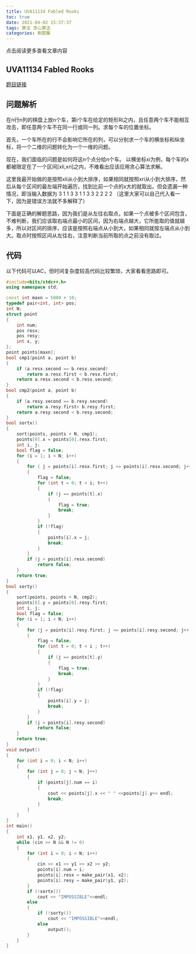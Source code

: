 ```yaml
---
title: UVA11134 Fabled Rooks
toc: true
date: 2021-04-02 15:37:37
tags: 算法 贪心算法
categories: 刷题集
---
```


​​点击阅读更多查看文章内容<!--more-->

## UVA11134 Fabled Rooks

[题目链接](https://vjudge.net/problem/UVA-11134)

## 问题解析
在n行n列的棋盘上放n个车，第i个车在给定的矩形Ri之内，且任意两个车不能相互攻击，即任意两个车不在同一行或同一列。求每个车的位置坐标。

首先，一个车所在的行不会影响它所在的列，可以分别求一个车的横坐标和纵坐标，将一个二维的问题转化为一个一维的问题。

现在，我们面临的问题是如何将这n个点分给n个车。
以横坐标xi为例，每个车的x都被限定在了一个区间[xli,xri]之内，不难看出应该应用贪心算法求解。


这里我最开始做的是按照xli从小到大排序，如果相同就按照xri从小到大排序，然后从每个区间的最左端开始遍历，找到比前一个点的x大的就取出。但会遗漏一种情况，即当输入数据为
3
1 1 3 3
1 1 3 3
2 2 2 2
（这里大家可以自己代入看一下，因为是错误方法就不多解释了）

下面是正确的解题思路，因为我们是从左往右取点，如果一个点被多个区间包含，不难判断，我们应该取右端点最小的区间，因为右端点越大，它所能取的值就越多，所以对区间的排序，应该是按照右端点从小到大，如果相同就按左端点从小到大。取点时按照区间从左往右，注意判断当前所取的点之前没有取过。


## 代码
以下代码可以AC，但时间复杂度较高代码比较繁琐，大家看看思路即可。

```cpp
#include<bits/stdc++.h>
using namespace std;

const int maxn = 5000 + 10;
typedef pair<int, int> pos;
int N;
struct point 
{
	int num;
	pos resx;
	pos resy;
	int x, y;
};
point points[maxn];
bool cmp1(point a, point b)
{
	if (a.resx.second == b.resx.second)
		return a.resx.first < b.resx.first;
	return a.resx.second < b.resx.second;
}
bool cmp2(point a, point b)
{
	if (a.resy.second == b.resy.second)
		return a.resy.first< b.resy.first;
	return a.resy.second < b.resy.second;
}
bool sortx()
{
	sort(points, points + N, cmp1);
	points[0].x = points[0].resx.first;
	int i, j;
	bool flag = false;
	for (i = 1; i < N; i++)
	{
		for ( j = points[i].resx.first; j <= points[i].resx.second; j++)
		{
			flag = false;
			for (int t = 0; t < i; t++)
			{
				if (j == points[t].x)
				{
					flag = true;
					break;
				}
			}
			if (!flag)
			{
				points[i].x = j;
				break;
			}
		}
		if (j > points[i].resx.second)
			return false;
	}
	return true;
}
bool sorty()
{
	sort(points, points + N, cmp2);
	points[0].y = points[0].resy.first;
	int i, j;
	bool flag = false;
	for (i = 1; i < N; i++)
	{
		for (j = points[i].resy.first; j <= points[i].resy.second; j++)
		{
			flag = false;
			for (int t = 0; t < i ; t++)
			{
				if (j == points[t].y)
				{
					flag = true;
					break;
				}
			}
			if (!flag)
			{
				points[i].y = j;
				break;
			}
		}
		if (j > points[i].resy.second)
			return false;
	}
	return true;
}
void output()
{
	for (int i = 0; i < N; i++)
	{
		for (int j = 0; j < N; j++)
		{
			if (points[j].num == i)
			{
				cout << points[j].x << " " <<points[j].y<< endl;
				break;
			}
		}
	}
}
int main()
{
	int x1, y1, x2, y2;
	while (cin >> N && N != 0)
	{
		for (int i = 0; i < N; i++)
		{
			cin >> x1 >> y1 >> x2 >> y2;
			points[i].num = i;
			points[i].resx = make_pair(x1, x2);
			points[i].resy = make_pair(y1, y2);
		}
		if (!sortx())
			cout << "IMPOSSIBLE"<<endl;
		else
		{
			if (!sorty())
				cout << "IMPOSSIBLE"<<endl;
			else
				output();
		}
	}
}
```

